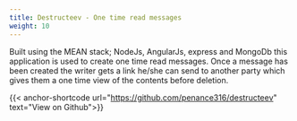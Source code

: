 ```yaml
---
title: Destructeev - One time read messages
weight: 10
---
```

Built using the MEAN stack; NodeJs, AngularJs, express and MongoDb this application is used to create one time read messages. Once a message has been created the writer gets a link he/she can send to another party which gives them a one time view of the contents before deletion.

{{< anchor-shortcode url="https://github.com/penance316/destructeev" text="View on Github">}}